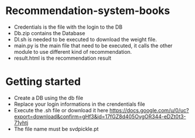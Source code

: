 # Recommendation-system-books
- Credentials is the file with the login to the DB
- Db.zip contains the Database
- Dl.sh is needed to be executed to download the weight file.
- main.py is the main file that need to be executed, it calls the other module to use different kind of recommendation.
- result.html is the recommendation result
# Getting started
- Create a DB using the db file
- Replace your login informations in the crendentials file
- Execute the .sh file or download it here https://docs.google.com/u/0/uc?export=download&confirm=gHf3&id=17fGZ8d405OvgOR344-eDZt0t3-71yhtj
- The file name must be svdpickle.pt
